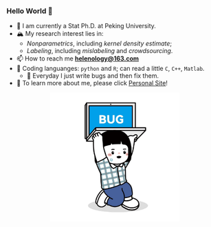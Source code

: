 

<!-- ![Anurag's GitHub stats](https://github-readme-stats.vercel.app/api?username=Helenology&show_icons=true&hide=contribs,prs?theme=buefy) -->

<!-- ![Top languages](https://github-readme-stats.vercel.app/api/top-langs/?username=feng-li&hide=html,jupyter%20notebook,JavaScript,PostScript,SCSS,Less,Roff,YASnippet,CSS&layout=compact&langs_count=5) -->

### Hello World 👋

- 🤍 I am currently a Stat Ph.D. at Peking University. 
- 🏔️ My research interest lies in:
  - *Nonparametrics*, including *kernel density estimate*;
  - *Labeling*, including *mislabeling* and *crowdsourcing*.
 - 📫 How to reach me **helenology@163.com**
- 🎀 Coding languanges: `python` and `R`; can read a little `C`, `C++`, `Matlab`.
  - 🏓 Everyday I just write bugs and then fix them.
- 🐰 To learn more about me, please click [Personal Site](https://helenology.github.io/)!

<div align="center">
	<img src="pics/IMG_2674.JPG" alt="Editor" width="300">
</div>





